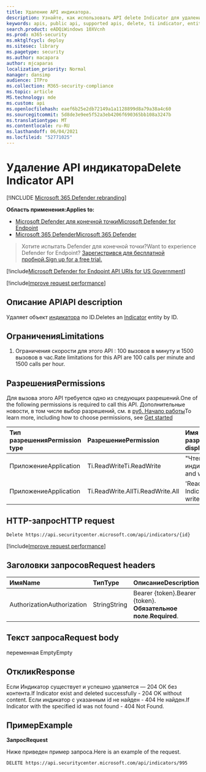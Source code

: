 ```yaml
---
title: Удаление API индикатора.
description: Узнайте, как использовать API delete Indicator для удаления объекта индикатора по ID в Microsoft Defender для конечной точки.
keywords: apis, public api, supported apis, delete, ti indicator, entity, id
search.product: eADQiWindows 10XVcnh
ms.prod: m365-security
ms.mktglfcycl: deploy
ms.sitesec: library
ms.pagetype: security
ms.author: macapara
author: mjcaparas
localization_priority: Normal
manager: dansimp
audience: ITPro
ms.collection: M365-security-compliance
ms.topic: article
MS.technology: mde
ms.custom: api
ms.openlocfilehash: eaef6b25e2db72149a1a1128899d8a79a38a4c60
ms.sourcegitcommit: 5d8de3e9ee5f52a3eb4206f690365bb108a3247b
ms.translationtype: MT
ms.contentlocale: ru-RU
ms.lasthandoff: 06/04/2021
ms.locfileid: "52771025"
---
```

# <a name="delete-indicator-api"></a><span data-ttu-id="b7690-104">Удаление API индикатора</span><span class="sxs-lookup"><span data-stu-id="b7690-104">Delete Indicator API</span></span>

[!INCLUDE [Microsoft 365 Defender rebranding](../../includes/microsoft-defender.md)]

<span data-ttu-id="b7690-105">**Область применения:**</span><span class="sxs-lookup"><span data-stu-id="b7690-105">**Applies to:**</span></span>
- [<span data-ttu-id="b7690-106">Microsoft Defender для конечной точки</span><span class="sxs-lookup"><span data-stu-id="b7690-106">Microsoft Defender for Endpoint</span></span>](https://go.microsoft.com/fwlink/p/?linkid=2154037)
- [<span data-ttu-id="b7690-107">Microsoft 365 Defender</span><span class="sxs-lookup"><span data-stu-id="b7690-107">Microsoft 365 Defender</span></span>](https://go.microsoft.com/fwlink/?linkid=2118804)

> <span data-ttu-id="b7690-108">Хотите испытать Defender для конечной точки?</span><span class="sxs-lookup"><span data-stu-id="b7690-108">Want to experience Defender for Endpoint?</span></span> [<span data-ttu-id="b7690-109">Зарегистрився для бесплатной пробной.</span><span class="sxs-lookup"><span data-stu-id="b7690-109">Sign up for a free trial.</span></span>](https://www.microsoft.com/microsoft-365/windows/microsoft-defender-atp?ocid=docs-wdatp-exposedapis-abovefoldlink)  

[!include[Microsoft Defender for Endpoint API URIs for US Government](../../includes/microsoft-defender-api-usgov.md)]

[!include[Improve request performance](../../includes/improve-request-performance.md)]


## <a name="api-description"></a><span data-ttu-id="b7690-110">Описание API</span><span class="sxs-lookup"><span data-stu-id="b7690-110">API description</span></span>
<span data-ttu-id="b7690-111">Удаляет объект [индикатора](ti-indicator.md) по ID.</span><span class="sxs-lookup"><span data-stu-id="b7690-111">Deletes an [Indicator](ti-indicator.md) entity by ID.</span></span>


## <a name="limitations"></a><span data-ttu-id="b7690-112">Ограничения</span><span class="sxs-lookup"><span data-stu-id="b7690-112">Limitations</span></span>
1. <span data-ttu-id="b7690-113">Ограничения скорости для этого API : 100 вызовов в минуту и 1500 вызовов в час.</span><span class="sxs-lookup"><span data-stu-id="b7690-113">Rate limitations for this API are 100 calls per minute and 1500 calls per hour.</span></span>


## <a name="permissions"></a><span data-ttu-id="b7690-114">Разрешения</span><span class="sxs-lookup"><span data-stu-id="b7690-114">Permissions</span></span>
<span data-ttu-id="b7690-115">Для вызова этого API требуется одно из следующих разрешений.</span><span class="sxs-lookup"><span data-stu-id="b7690-115">One of the following permissions is required to call this API.</span></span> <span data-ttu-id="b7690-116">Дополнительные новости, в том числе выбор разрешений, см. в [руб. Начало работы](apis-intro.md)</span><span class="sxs-lookup"><span data-stu-id="b7690-116">To learn more, including how to choose permissions, see [Get started](apis-intro.md)</span></span>

<span data-ttu-id="b7690-117">Тип разрешения</span><span class="sxs-lookup"><span data-stu-id="b7690-117">Permission type</span></span> |   <span data-ttu-id="b7690-118">Разрешение</span><span class="sxs-lookup"><span data-stu-id="b7690-118">Permission</span></span>  |   <span data-ttu-id="b7690-119">Имя отображения разрешений</span><span class="sxs-lookup"><span data-stu-id="b7690-119">Permission display name</span></span>
:---|:---|:---
<span data-ttu-id="b7690-120">Приложение</span><span class="sxs-lookup"><span data-stu-id="b7690-120">Application</span></span> |   <span data-ttu-id="b7690-121">Ti.ReadWrite</span><span class="sxs-lookup"><span data-stu-id="b7690-121">Ti.ReadWrite</span></span> |  <span data-ttu-id="b7690-122">"Чтение и написание индикаторов TI"</span><span class="sxs-lookup"><span data-stu-id="b7690-122">'Read and write TI Indicators'</span></span>
<span data-ttu-id="b7690-123">Приложение</span><span class="sxs-lookup"><span data-stu-id="b7690-123">Application</span></span> |   <span data-ttu-id="b7690-124">Ti.ReadWrite.All</span><span class="sxs-lookup"><span data-stu-id="b7690-124">Ti.ReadWrite.All</span></span> |  <span data-ttu-id="b7690-125">'Read and write Indicators'</span><span class="sxs-lookup"><span data-stu-id="b7690-125">'Read and write Indicators'</span></span>


## <a name="http-request"></a><span data-ttu-id="b7690-126">HTTP-запрос</span><span class="sxs-lookup"><span data-stu-id="b7690-126">HTTP request</span></span>
```
Delete https://api.securitycenter.microsoft.com/api/indicators/{id}
```

[!include[Improve request performance](../../includes/improve-request-performance.md)]

## <a name="request-headers"></a><span data-ttu-id="b7690-127">Заголовки запросов</span><span class="sxs-lookup"><span data-stu-id="b7690-127">Request headers</span></span>

<span data-ttu-id="b7690-128">Имя</span><span class="sxs-lookup"><span data-stu-id="b7690-128">Name</span></span> | <span data-ttu-id="b7690-129">Тип</span><span class="sxs-lookup"><span data-stu-id="b7690-129">Type</span></span> | <span data-ttu-id="b7690-130">Описание</span><span class="sxs-lookup"><span data-stu-id="b7690-130">Description</span></span>
:---|:---|:---
<span data-ttu-id="b7690-131">Authorization</span><span class="sxs-lookup"><span data-stu-id="b7690-131">Authorization</span></span> | <span data-ttu-id="b7690-132">String</span><span class="sxs-lookup"><span data-stu-id="b7690-132">String</span></span> | <span data-ttu-id="b7690-133">Bearer {token}.</span><span class="sxs-lookup"><span data-stu-id="b7690-133">Bearer {token}.</span></span> <span data-ttu-id="b7690-134">**Обязательное поле**.</span><span class="sxs-lookup"><span data-stu-id="b7690-134">**Required**.</span></span>


## <a name="request-body"></a><span data-ttu-id="b7690-135">Текст запроса</span><span class="sxs-lookup"><span data-stu-id="b7690-135">Request body</span></span>
<span data-ttu-id="b7690-136">переменная Empty</span><span class="sxs-lookup"><span data-stu-id="b7690-136">Empty</span></span>

## <a name="response"></a><span data-ttu-id="b7690-137">Отклик</span><span class="sxs-lookup"><span data-stu-id="b7690-137">Response</span></span>
<span data-ttu-id="b7690-138">Если Индикатор существует и успешно удаляется — 204 ОК без контента.</span><span class="sxs-lookup"><span data-stu-id="b7690-138">If Indicator exist and deleted successfully - 204 OK without content.</span></span>
<span data-ttu-id="b7690-139">Если индикатор с указанным id не найден - 404 Не найден.</span><span class="sxs-lookup"><span data-stu-id="b7690-139">If Indicator with the specified id was not found - 404 Not Found.</span></span>

## <a name="example"></a><span data-ttu-id="b7690-140">Пример</span><span class="sxs-lookup"><span data-stu-id="b7690-140">Example</span></span>

<span data-ttu-id="b7690-141">**Запрос**</span><span class="sxs-lookup"><span data-stu-id="b7690-141">**Request**</span></span>

<span data-ttu-id="b7690-142">Ниже приведен пример запроса.</span><span class="sxs-lookup"><span data-stu-id="b7690-142">Here is an example of the request.</span></span>

```http
DELETE https://api.securitycenter.microsoft.com/api/indicators/995
```
